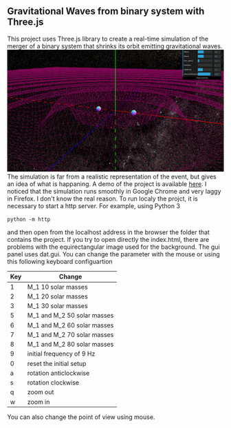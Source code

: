  ## Gravitational Waves from binary system with Three.js
 This project uses Three.js library to create a real-time simulation of the merger of a binary system that shrinks its orbit emitting gravitational waves. 
 ![Demo](/images/screenshot.png)
 The simulation is far from a realistic representation of the event, but gives an idea of what is happaning. A demo of the project is available [here](https://lucaprudenzi.github.io/BinaryGW/ "Demo"). I noticed that the simulation runs smoothly in Google Chrome and very laggy in Firefox. I don't know the real reason.
 To run localy the projct, it is necessary to start a http server. For example, using Python 3 
```
python -m http 
```
and then open from the localhost address in the browser the folder that contains the project. If you try to open directly the index.html, there are problems with the equirectangular image used for the background.
 The gui panel uses dat.gui. You can change the parameter with the mouse or using this following keyboard configuartion
 
 Key | Change
 --- | ----- 
 1   | M_1 10 solar masses
 2   | M_1 20 solar masses
 3   | M_1 30 solar masses
 5   | M_1 and M_2 50 solar masses
 6   | M_1 and M_2 60 solar masses
 7   | M_1 and M_2 70 solar masses
 8   | M_1 and M_2 80 solar masses
 9   | initial frequency of 9 Hz
 0   | reset the initial setup
 a   | rotation anticlockwise
 s   | rotation clockwise
 q   | zoom out
 w   | zoom in
 
 You can also change the point of view using mouse.
